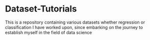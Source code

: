 # Dataset-Tutorials
This is a repository containing various datasets whether regression or classification I have worked upon,
since embarking on the journey to establish myself in the field of data science
